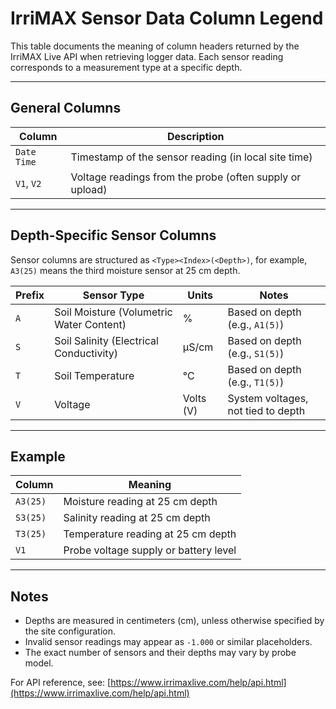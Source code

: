 # IrriMAX Sensor Data Column Legend

This table documents the meaning of column headers returned by the IrriMAX Live API when retrieving logger data. Each sensor reading corresponds to a measurement type at a specific depth.

---

## General Columns

| Column        | Description                                               |
|---------------|-----------------------------------------------------------|
| `Date Time`   | Timestamp of the sensor reading (in local site time)      |
| `V1`, `V2`    | Voltage readings from the probe (often supply or upload)  |

---

## Depth-Specific Sensor Columns

Sensor columns are structured as `<Type><Index>(<Depth>)`, for example, `A3(25)` means the third moisture sensor at 25 cm depth.

| Prefix | Sensor Type                              | Units            | Notes                                 |
|--------|------------------------------------------|------------------|---------------------------------------|
| `A`    | Soil Moisture (Volumetric Water Content) | %                | Based on depth (e.g., `A1(5)`)        |
| `S`    | Soil Salinity (Electrical Conductivity)  | µS/cm            | Based on depth (e.g., `S1(5)`)        |
| `T`    | Soil Temperature                         | °C               | Based on depth (e.g., `T1(5)`)        |
| `V`    | Voltage                                  | Volts (V)        | System voltages, not tied to depth    |

---

## Example

| Column     | Meaning                                  |
|------------|-------------------------------------------|
| `A3(25)`   | Moisture reading at 25 cm depth           |
| `S3(25)`   | Salinity reading at 25 cm depth           |
| `T3(25)`   | Temperature reading at 25 cm depth        |
| `V1`       | Probe voltage supply or battery level     |

---

## Notes

- Depths are measured in centimeters (cm), unless otherwise specified by the site configuration.
- Invalid sensor readings may appear as `-1.000` or similar placeholders.
- The exact number of sensors and their depths may vary by probe model.

For API reference, see: [https://www.irrimaxlive.com/help/api.html](https://www.irrimaxlive.com/help/api.html)